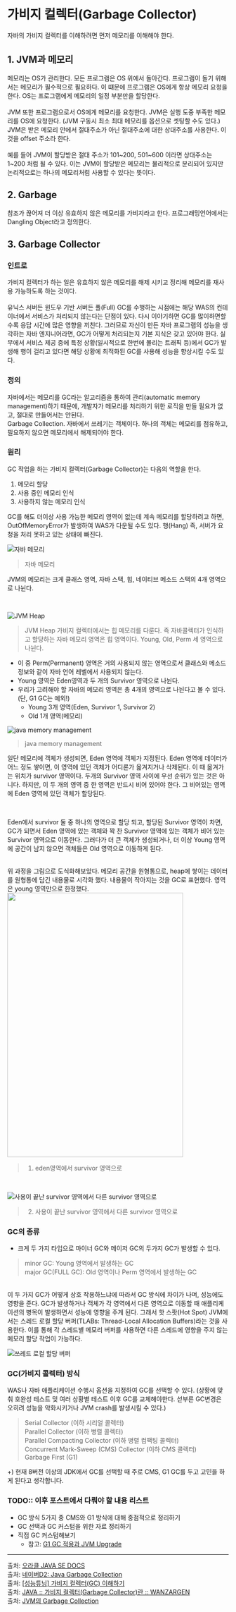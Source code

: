 # 가비지 컬렉터(Garbage Collector)
자바의 가비지 컬렉터를 이해하려면 먼저 메모리를 이해해야 한다.

## 1. JVM과 메모리
메모리는 OS가 관리한다. 모든 프로그램은 OS 위에서 돌아간다. 프로그램이 돌기 위해서는 메모리가 필수적으로 필요하다. 이 떄문에 프로그램은 OS에게 항상 메모리 요청을 한다. OS는 프로그램에게 메모리의 일정 부분만을 할당한다.
<br/>
<br/>
JVM 또한 프로그램으로서 OS에게 메모리를 요청한다. JVM은 실행 도중 부족한 메모리를 OS에 요청한다. (JVM 구동시 최소 최대 메모리를 옵션으로 셋팅할 수도 있다.) JVM은 받은 메모리 안에서 절대주소가 아닌 절대주소에 대한 상대주소를 사용한다. 이것을 offset 주소라 한다.
<br/>
<br/>
예를 들어 JVM이 할당받은 절대 주소가 101~200, 501~600 이라면 상대주소는 1~200 처럼 될 수 있다. 이는 JVM이 할당받은 메모리는 물리적으로 분리되어 있지만 논리적으로는 하나의 메모리처럼 사용할 수 있다는 뜻이다.

## 2. Garbage
참조가 끊어져 더 이상 유효하지 않은 메모리를 가비지라고 한다. 프로그래밍언어에서는 Dangling Object라고 정의한다.

## 3. Garbage Collector
### 인트로
가비지 컬렉터가 하는 일은 유효하지 않은 메모리를 해제 시키고 정리해 메모리를 재사용 가능하도록 하는 것이다.
<br/>
<br/>
유닉스 서버든 윈도우 기반 서버든 풀(Full) GC를 수행하는 시점에는 해당 WAS의 컨테이너에서 서비스가 처리되지 않는다는 단점이 있다. 다시 이야기하면 GC를 많이하면할수록 응답 시간에 많은 영향을 끼친다. 그러므로 자신이 만든 자바 프로그램의 성능을 생각하는 자바 엔지니어라면, GC가 어떻게 처리되는지 기본 지식은 갖고 있어야 한다. 실무에서 서비스 제공 중에 특정 상황(일시적으로 한번에 몰리는 트래픽 등)에서 GC가 발생해 행이 걸리고 있다면 해당 상황에 최적화된 GC를 사용해 성능을 향상시킬 수도 있다.

### 정의 
자바에서는 메모리를 GC라는 알고리즘을 통하여 관리(automatic memory management)하기 때문에, 개발자가 메모리를 처리하기 위한 로직을 만들 필요가 없고, 절대로 만들어서는 안된다.
<br/>
Garbage Collection. 자바에서 쓰레기는 객체이다. 하나의 객체는 메모리를 점유하고, 필요하지 않으면 메모리에서 해제되어야 한다.

### 원리
GC 작업을 하는 가비지 컬렉터(Garbage Collector)는 다음의 역할을 한다.

1. 메모리 할당
2. 사용 중인 메모리 인식
3. 사용하지 않는 메모리 인식

GC를 해도 더이상 사용 가능한 메모리 영역이 없는데 계속 메모리를 할당하려고 하면, OutOfMemoryError가 발생하여 WAS가 다운될 수도 있다. 행(Hang) 즉, 서버가 요청을 처리 못하고 있는 상태에 빠진다.
<br/>

![자바 메모리](https://img1.daumcdn.net/thumb/R720x0.q80/?scode=mtistory2&fname=http%3A%2F%2Fcfile22.uf.tistory.com%2Fimage%2F9973563D5ACE0315215FF6)
> 자바 메모리

JVM의 메모리는 크게 클래스 영역, 자바 스택, 힙, 네이티브 메소드 스택의 4개 영역으로 나뉜다. 

<br/>

![JVM Heap](https://t1.daumcdn.net/cfile/tistory/22296F3C58FF0CA120)
> JVM Heap
가비지 컬렉터에서는 힙 메모리를 다룬다. 즉 자바콜렉터가 인식하고 할당하는 자바 메모리 영역은 힙 영역이다. Young, Old, Perm 세 영역으로 나뉜다. 
- 이 중 Perm(Permanent) 영역은 거의 사용되지 않는 영역으로서 클래스와 메소드 정보와 같이 자바 언어 레벨에서 사용되지 않는다.
- Young 영역은 Eden영역과 두 개의 Survivor 영역으로 나뉜다.
- 우리가 고려해야 할 자바의 메모리 영역은 총 4개의 영역으로 나뉜다고 볼 수 있다. (단, G1 GC는 예외!)
  - Young 3개 영역(Eden, Survivor 1, Survivor 2)
  - Old 1개 영역(메모리)

![java memory management](https://t1.daumcdn.net/cfile/tistory/267FB93758FF0CB017)
> java memory management

일단 메모리에 객체가 생성되면, Eden 영역에 객체가 지정된다.  Eden 영역에 데이터가 어느 정도 쌓이면, 이 영역에 있던 객체가 어디론가 옮겨지거나 삭제된다. 이 때 옮겨가는 위치가 survivor 영역이다. 두개의 Survivor 영역 사이에 우선 순위가 있는 것은 아니다. 하지만, 이 두 개의 영역 중 한 영역은 반드시 비어 있어야 한다. 그 비어있는 영역에 Eden 영역에 있던 객체가 할당된다.

<br/>

Eden에서 survivor 둘 중 하나의 영역으로 할당 되고, 할당된 Survivor 영역이 차면, GC가 되면서 Eden 영역에 있는 객체와 꽉 찬 Survivor 영역에 있는 객체가 비어 있는 Survivor 영역으로 이동한다. 그러다가 더 큰 객체가 생성되거나, 더 이상 Young 영역에 공간이 남지 않으면 객체들은 Old 영역으로 이동하게 된다.

<br/>
위 과정을 그림으로 도식화해보았다. 메모리 공간을 원형통으로, heap에 쌓이는 데이터를 원형통에 담긴 내용물로 시각화 했다. 내용물이 작아지는 것을 GC로 표현했다. 영역은 young 영역만으로 한정했다. 

<br/>

<img src="https://user-images.githubusercontent.com/18229419/66101345-72f04380-e5e9-11e9-9c40-9ab346ef87d3.png" width="400" height="600">

> 1. eden영역에서 survivor 영역으로

<br/>

![사용이 끝난 survivor 영역에서 다른 survivor 영역으로](https://user-images.githubusercontent.com/18229419/66101350-75eb3400-e5e9-11e9-8fc6-473876c43f08.png)
> 2. 사용이 끝난 survivor 영역에서 다른 survivor 영역으로


### GC의 종류
- 크게 두 가지 타입으로 마이너 GC와 메이저 GC의 두가지 GC가 발생할 수 있다.

> minor GC: Young 영역에서 발생하는 GC <br/>
major GC(FULL GC): Old 영역이나 Perm 영역에서 발생하는 GC

<br/>
이 두 가지 GC가 어떻게 상호 작용하느냐에 따라서 GC 방식에 차이가 나며, 성능에도 영향을 준다. GC가 발생하거나 객체가 각 영역에서 다른 영역으로 이동할 때 애플리케이션의 병목이 발생하면서 성능에 영향을 주게 된다. 그래서 핫 스팟(Hot Spot) JVM에서는 스레드 로컬 할당 버퍼(TLABs: Thread-Local Allocation Buffers)라는 것을 사용한다. 이를 통해 각 스레드별 메모리 버퍼를 사용하면 다른 스레드에 영향을 주지 않는 메모리 할당 작업이 가능하다. 

![쓰레드 로컬 할당 버퍼](https://t1.daumcdn.net/cfile/tistory/224A224358FF17593F)

### GC(가비지 콜렉터) 방식
WAS나 자바 애플리케이션 수행시 옵션을 지정하여 GC를 선택할 수 있다. (상황에 맞춰 호완성 테스트 및 여러 상황별 테스트 이후 GC를 교체해야한다. 섣부른 GC변경은 오히려 성능을 악화시키거나 JVM crash를 발생시킬 수 있다.)

> Serial Collector (이하 시리얼 콜렉터) </br>
Parallel Collector (이하 병렬 콜렉터) </br>
Parallel Compacting Collector (이하 병렬 컴팩팅 콜렉터) </br>
Concurrent Mark-Sweep (CMS) Collector (이하 CMS 콜렉터) </br>
Garbage First (G1)

+) 현재 8버전 이상의 JDK에서 GC를 선택할 때 주로 CMS, G1 GC를 두고 고민을 하게 된다고 생각합니다.


### TODO:: 이후 포스트에서 다뤄야 할 내용 리스트
- GC 방식 5가지 중 CMS와 G1 방식에 대해 중점적으로 정리하기
- GC 선택과 GC 커스텀을 위한 자료 정리하기
- 직접 GC 커스텀해보기
  - 참고: [G1 GC 적용과 JVM Upgrade](https://brunch.co.kr/@alden/45)


---
출처: [오라클 JAVA SE DOCS](http://java.sun.com/javase/technologies/hotspot/gc/index.jsp)
<br/>
출처: [네이버D2: Java Garbage Collection](https://d2.naver.com/helloworld/1329)
<br/>
출처: [[성능튜닝] 가비지 컬렉터(GC) 이해하기](https://12bme.tistory.com/57)
<br/>
출처: [JAVA :: 가비지 컬렉터(Garbage Collector)란 :: WANZARGEN](https://wanzargen.tistory.com/15)
<br/>
출처: [JVM의 Garbage Collection](https://www.holaxprogramming.com/2013/07/20/java-jvm-gc/)
